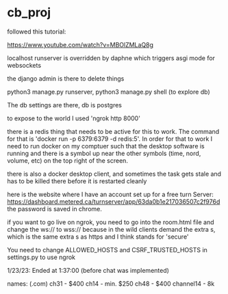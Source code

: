 # cb_proj
followed this tutorial: 

https://www.youtube.com/watch?v=MBOlZMLaQ8g


localhost runserver is overridden by daphne which triggers asgi mode for websockets

the django admin is there to delete things

python3 manage.py runserver, python3 manage.py shell (to explore db) 

The db settings are there, db is postgres 

to expose to the world I used 'ngrok http 8000'

there is a redis thing that needs to be active for this to work. The command for that is 'docker run -p 6379:6379 -d redis:5'. In order for that to work I need to run docker on my comptuer such that the desktop software is running and there is a symbol up near the other symbols (time, nord, volume, etc) on the top right of the screen. 

there is also a docker desktop client, and sometimes the task gets stale and has to be killed there before it is restarted cleanly 

here is the website where I have an account set up for a free turn Server: https://dashboard.metered.ca/turnserver/app/63da0b1e217036507c2f976d the password is saved in chrome. 

if you want to go live on ngrok, you need to go into the room.html file and change the ws:// to wss:// because in the wild clients demand the extra s, which is the same extra s as https and I think stands for 'secure' 

You need to change ALLOWED_HOSTS and CSRF_TRUSTED_HOSTS in settings.py to use ngrok

1/23/23:
Ended at 1:37:00 (before chat was implemented)

names: (.com)
ch31 - $400 
ch14 - min. $250 
ch48 - $400 
channel14 - 8k 
